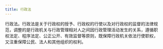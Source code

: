 ```yaml
---
title: 行政法
---
```


行政法。行政法是关于行政权的授予、行政权的行使以及对行政权的监督的法律规范，调整的是行政机关与行政管理相对人之间因行政管理活动发生的关系，遵循职权法定、程序法定、公正公开、有效监督等原则，既保障行政机关依法行使职权，又注重保障公民、法人和其他组织的权利。